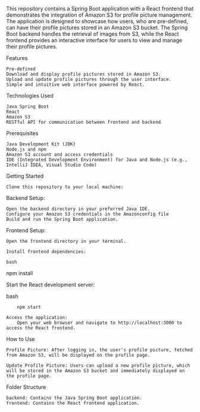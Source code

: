 

This repository contains a Spring Boot application with a React frontend that demonstrates the integration of Amazon S3 for profile picture management. 
The application is designed to showcase how users, who are pre-defined, can have their profile pictures stored in an Amazon S3 bucket. 
The Spring Boot backend handles the retrieval of images from S3, while the React frontend provides an interactive interface for users to view and manage their profile pictures.

Features

    Pre-defined
    Download and display profile pictures stored in Amazon S3.
    Upload and update profile pictures through the user interface.
    Simple and intuitive web interface powered by React.

Technologies Used

    Java Spring Boot
    React
    Amazon S3
    RESTful API for communication between frontend and backend

Prerequisites

    Java Development Kit (JDK)
    Node.js and npm
    Amazon S3 account and access credentials
    IDE (Integrated Development Environment) for Java and Node.js (e.g., IntelliJ IDEA, Visual Studio Code)



Getting Started

    Clone this repository to your local machine:


Backend Setup:

    Open the backend directory in your preferred Java IDE.
    Configure your Amazon S3 credentials in the Amazonconfig file
    Build and run the Spring Boot application.

Frontend Setup:

    Open the frontend directory in your terminal.

    Install frontend dependencies:

    bash

npm install


Start the React development server:

bash

        npm start

    Access the application:
        Open your web browser and navigate to http://localhost:3000 to access the React frontend.

How to Use


    Profile Picture: After logging in, the user's profile picture, fetched from Amazon S3, will be displayed on the profile page.

    Update Profile Picture: Users can upload a new profile picture, which will be stored in the Amazon S3 bucket and immediately displayed on the profile page.

Folder Structure

    backend: Contains the Java Spring Boot application.
    frontend: Contains the React frontend application.